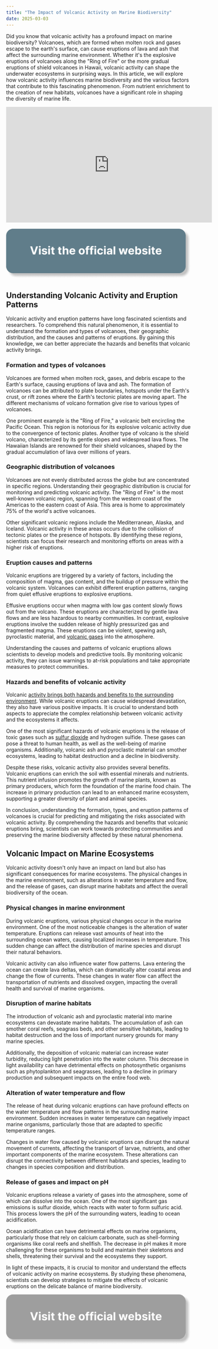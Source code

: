 ```yaml
---
title: "The Impact of Volcanic Activity on Marine Biodiversity"
date: 2025-03-03
---
```


Did you know that volcanic activity has a profound impact on marine biodiversity? Volcanoes, which are formed when molten rock and gases escape to the earth's surface, can cause eruptions of lava and ash that affect the surrounding marine environment. Whether it's the explosive eruptions of volcanoes along the "Ring of Fire" or the more gradual eruptions of shield volcanoes in Hawaii, volcanic activity can shape the underwater ecosystems in surprising ways. In this article, we will explore how volcanic activity influences marine biodiversity and the various factors that contribute to this fascinating phenomenon. From nutrient enrichment to the creation of new habitats, volcanoes have a significant role in shaping the diversity of marine life.

<iframe width="560" height="315" src="https://www.youtube.com/embed/oJE595-ALYo" frameborder="0" allow="accelerometer; autoplay; encrypted-media; gyroscope; picture-in-picture" allowfullscreen></iframe>

  

[![Check out the The Impact of Volcanic Activity on Marine Biodiversity here.](images/visit-official-website-blue-grey-7-46.png "Check out the The Impact of Volcanic Activity on Marine Biodiversity here.")](https://www.hawaiitours.com/?ref=poolboy17 "Check out the The Impact of Volcanic Activity on Marine Biodiversity here.")

## Understanding Volcanic Activity and Eruption Patterns

Volcanic activity and eruption patterns have long fascinated scientists and researchers. To comprehend this natural phenomenon, it is essential to understand the formation and types of volcanoes, their geographic distribution, and the causes and patterns of eruptions. By gaining this knowledge, we can better appreciate the hazards and benefits that volcanic activity brings.

### Formation and types of volcanoes

Volcanoes are formed when molten rock, gases, and debris escape to the Earth's surface, causing eruptions of lava and ash. The formation of volcanoes can be attributed to plate boundaries, hotspots under the Earth's crust, or rift zones where the Earth's tectonic plates are moving apart. The different mechanisms of volcano formation give rise to various types of volcanoes.

One prominent example is the "Ring of Fire," a volcanic belt encircling the Pacific Ocean. This region is notorious for its explosive volcanic activity due to the convergence of tectonic plates. Another type of volcano is the shield volcano, characterized by its gentle slopes and widespread lava flows. The Hawaiian Islands are renowned for their shield volcanoes, shaped by the gradual accumulation of lava over millions of years.

### Geographic distribution of volcanoes

Volcanoes are not evenly distributed across the globe but are concentrated in specific regions. Understanding their geographic distribution is crucial for monitoring and predicting volcanic activity. The "Ring of Fire" is the most well-known volcanic region, spanning from the western coast of the Americas to the eastern coast of Asia. This area is home to approximately 75% of the world's active volcanoes.

Other significant volcanic regions include the Mediterranean, Alaska, and Iceland. Volcanic activity in these areas occurs due to the collision of tectonic plates or the presence of hotspots. By identifying these regions, scientists can focus their research and monitoring efforts on areas with a higher risk of eruptions.

### Eruption causes and patterns

Volcanic eruptions are triggered by a variety of factors, including the composition of magma, gas content, and the buildup of pressure within the volcanic system. Volcanoes can exhibit different eruption patterns, ranging from quiet effusive eruptions to explosive eruptions.

Effusive eruptions occur when magma with low gas content slowly flows out from the volcano. These eruptions are characterized by gentle lava flows and are less hazardous to nearby communities. In contrast, explosive eruptions involve the sudden release of highly pressurized gas and fragmented magma. These eruptions can be violent, spewing ash, pyroclastic material, and [volcanic gases](https://magmamatters.com/the-art-and-science-of-volcano-monitoring/ "The Art and Science of Volcano Monitoring") into the atmosphere.

Understanding the causes and patterns of volcanic eruptions allows scientists to develop models and predictive tools. By monitoring volcanic activity, they can issue warnings to at-risk populations and take appropriate measures to protect communities.

### Hazards and benefits of volcanic activity

Volcanic [activity brings both hazards and benefits to the surrounding environment](https://magmamatters.com/geothermal-energy-and-its-volcanic-origins/ "Geothermal Energy and Its Volcanic Origins"). While volcanic eruptions can cause widespread devastation, they also have various positive impacts. It is crucial to understand both aspects to appreciate the complex relationship between volcanic activity and the ecosystems it affects.

One of the most significant hazards of volcanic eruptions is the release of toxic gases such as [sulfur dioxide](https://magmamatters.com/the-environmental-impact-of-volcanic-eruptions-2/ "The Environmental Impact of Volcanic Eruptions") and hydrogen sulfide. These gases can pose a threat to human health, as well as the well-being of marine organisms. Additionally, volcanic ash and pyroclastic material can smother ecosystems, leading to habitat destruction and a decline in biodiversity.

Despite these risks, volcanic activity also provides several benefits. Volcanic eruptions can enrich the soil with essential minerals and nutrients. This nutrient infusion promotes the growth of marine plants, known as primary producers, which form the foundation of the marine food chain. The increase in primary production can lead to an enhanced marine ecosystem, supporting a greater diversity of plant and animal species.

In conclusion, understanding the formation, types, and eruption patterns of volcanoes is crucial for predicting and mitigating the risks associated with volcanic activity. By comprehending the hazards and benefits that volcanic eruptions bring, scientists can work towards protecting communities and preserving the marine biodiversity affected by these natural phenomena.

## Volcanic Impact on Marine Ecosystems

Volcanic activity doesn't only have an impact on land but also has significant consequences for marine ecosystems. The physical changes in the marine environment, such as alterations in water temperature and flow, and the release of gases, can disrupt marine habitats and affect the overall biodiversity of the ocean.

### Physical changes in marine environment

During volcanic eruptions, various physical changes occur in the marine environment. One of the most noticeable changes is the alteration of water temperature. Eruptions can release vast amounts of heat into the surrounding ocean waters, causing localized increases in temperature. This sudden change can affect the distribution of marine species and disrupt their natural behaviors.

Volcanic activity can also influence water flow patterns. Lava entering the ocean can create lava deltas, which can dramatically alter coastal areas and change the flow of currents. These changes in water flow can affect the transportation of nutrients and dissolved oxygen, impacting the overall health and survival of marine organisms.

### Disruption of marine habitats

The introduction of volcanic ash and pyroclastic material into marine ecosystems can devastate marine habitats. The accumulation of ash can smother coral reefs, seagrass beds, and other sensitive habitats, leading to habitat destruction and the loss of important nursery grounds for many marine species.

Additionally, the deposition of volcanic material can increase water turbidity, reducing light penetration into the water column. This decrease in light availability can have detrimental effects on photosynthetic organisms such as phytoplankton and seagrasses, leading to a decline in primary production and subsequent impacts on the entire food web.

### Alteration of water temperature and flow

The release of heat during volcanic eruptions can have profound effects on the water temperature and flow patterns in the surrounding marine environment. Sudden increases in water temperature can negatively impact marine organisms, particularly those that are adapted to specific temperature ranges.

Changes in water flow caused by volcanic eruptions can disrupt the natural movement of currents, affecting the transport of larvae, nutrients, and other important components of the marine ecosystem. These alterations can disrupt the connectivity between different habitats and species, leading to changes in species composition and distribution.

### Release of gases and impact on pH

Volcanic eruptions release a variety of gases into the atmosphere, some of which can dissolve into the ocean. One of the most significant gas emissions is sulfur dioxide, which reacts with water to form sulfuric acid. This process lowers the pH of the surrounding waters, leading to ocean acidification.

Ocean acidification can have detrimental effects on marine organisms, particularly those that rely on calcium carbonate, such as shell-forming organisms like coral reefs and shellfish. The decrease in pH makes it more challenging for these organisms to build and maintain their skeletons and shells, threatening their survival and the ecosystems they support.

In light of these impacts, it is crucial to monitor and understand the effects of volcanic activity on marine ecosystems. By studying these phenomena, scientists can develop strategies to mitigate the effects of volcanic eruptions on the delicate balance of marine biodiversity.

[![Discover more about the The Impact of Volcanic Activity on Marine Biodiversity.](images/visit-official-website-grey-46.png "Discover more about the The Impact of Volcanic Activity on Marine Biodiversity.")](https://www.hawaiitours.com/?ref=poolboy17 "Discover more about the The Impact of Volcanic Activity on Marine Biodiversity.")
